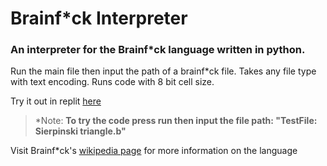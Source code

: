 # Brainf*ck Interpreter

### An interpreter for the Brainf*ck language written in python.

Run the main file then input the path of a brainf*ck file. Takes any file type with text encoding. Runs code with 8 bit cell size. 

Try it out in replit [here](https://replit.com/@NoahVirjee1/PythonBFcompiler#main.py)

> *Note: **To try the code press run then input the file path: "TestFile:  Sierpinski triangle.b"**

Visit Brainf*ck's [wikipedia page](https://en.wikipedia.org/wiki/Brainfuck) for more information on the language
